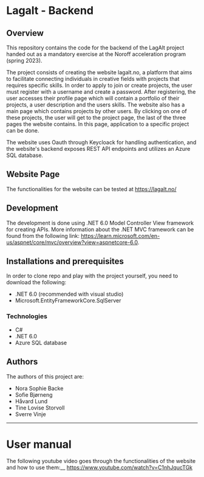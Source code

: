 # Lagalt - Backend
## Overview
This repository contains the code for the backend of the LagAlt project handed out as a mandatory exercise at the Noroff acceleration program (spring 2023).

The project consists of creating the website lagalt.no, a platform that aims to facilitate connecting individuals in creative fields with projects that requires specific skills. In order to apply to join or create projects, the user must register with a username and create a password. After registering, the user accesses their profile page which will contain a portfolio of their projects, a user description and the users skills. The website also has a main page which contains projects by other users. By clicking on one of these projects, the user will get to the project page, the last of the three pages the website contains. In this page, application to a specific project can be done. 

The website uses Oauth through Keycloack for handling authentication, and the website's backend exposes REST API endpoints and utilizes an Azure SQL database. 

## Website Page
The functionalities for the website can be tested at https://lagalt.no/

## Development
The development is done using .NET 6.0 Model Controller View framework for creating APIs. More information about the .NET MVC framework can be found from the following link: https://learn.microsoft.com/en-us/aspnet/core/mvc/overview?view=aspnetcore-6.0.

## Installations and prerequisites
In order to clone repo and play with the project yourself, you need to download the following:
* .NET 6.0 (recommended with visual studio)
* Microsoft.EntityFrameworkCore.SqlServer

### Technologies
* C#
* .NET 6.0
* Azure SQL database

## Authors
The authors of this project are:
* Nora Sophie Backe
* Sofie Bjørneng
* Håvard Lund
* Tine Lovise Storvoll
* Sverre Vinje
--------------------------------------------------------------------------------------------------------------------------------------------------------------------
# User manual
The following youtube video goes through the functionalities of the website and how to use them:__
https://www.youtube.com/watch?v=C1nhJqucTGk
